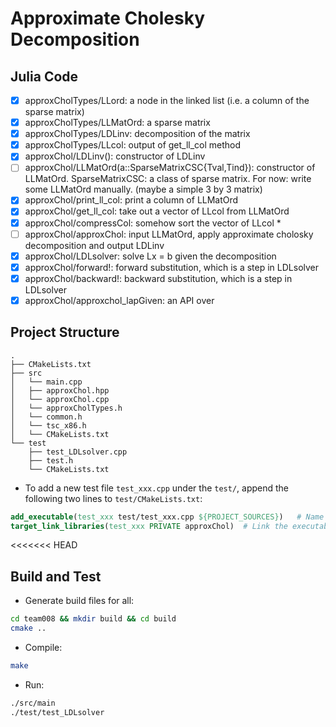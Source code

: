 # Approximate Cholesky Decomposition

## Julia Code

- [x] approxCholTypes/LLord: a node in the linked list (i.e. a column of the sparse matrix)
- [x] approxCholTypes/LLMatOrd: a sparse matrix
- [x] approxCholTypes/LDLinv: decomposition of the matrix
- [x] approxCholTypes/LLcol: output of get_ll_col method
- [x] approxChol/LDLinv(): constructor of LDLinv
- [ ] approxChol/LLMatOrd(a::SparseMatrixCSC{Tval,Tind}): constructor of LLMatOrd. SparseMatrixCSC: a class of sparse matrix. For now: write some LLMatOrd manually. (maybe a simple 3 by 3 matrix)
- [x] approxChol/print_ll_col: print a column of LLMatOrd
- [x] approxChol/get_ll_col: take out a vector of LLcol from LLMatOrd
- [x] approxChol/compressCol: somehow sort the vector of LLcol *
- [ ] approxChol/approxChol: input LLMatOrd, apply approximate cholosky decomposition and output LDLinv
- [x] approxChol/LDLsolver: solve Lx = b given the decomposition
- [x] approxChol/forward!: forward substitution, which is a step in LDLsolver
- [x] approxChol/backward!: backward substitution, which is a step in LDLsolver
- [x] approxChol/approxchol_lapGiven: an API over 

## Project Structure
``` text
.
├── CMakeLists.txt
├── src
│   └── main.cpp
│   ├── approxChol.hpp
│   └── approxChol.cpp
│   └── approxCholTypes.h
│   └── common.h
│   └── tsc_x86.h
│   └── CMakeLists.txt
└── test
    ├── test_LDLsolver.cpp
    ├── test.h
    └── CMakeLists.txt
```
- To add a new test file `test_xxx.cpp` under the `test/`, append the following two lines to `test/CMakeLists.txt`: 
``` cmake
add_executable(test_xxx test/test_xxx.cpp ${PROJECT_SOURCES})   # Name of executable.
target_link_libraries(test_xxx PRIVATE approxChol)  # Link the executable to the library built from src/*.cpp
```

<<<<<<< HEAD
## Build and Test
- Generate build files for all:
``` bash
cd team008 && mkdir build && cd build
cmake ..
```
- Compile:
``` bash
make
```
- Run:
``` bash
./src/main
./test/test_LDLsolver
```

